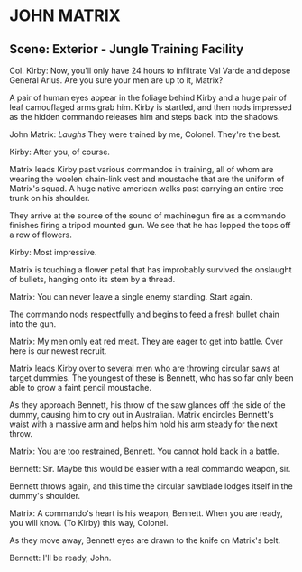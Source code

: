 # JOHN MATRIX

## Scene: Exterior - Jungle Training Facility

Col. Kirby: Now, you'll only have 24 hours to infiltrate Val Varde and depose General Arius. Are you sure your men are up to it, Matrix?

A pair of human eyes appear in the foliage behind Kirby and a huge pair of leaf camouflaged arms grab him. Kirby is startled, and then nods impressed as the hidden commando releases him and steps back into the shadows.

John Matrix: *Laughs* They were trained by me, Colonel. They're the best.

Kirby: After you, of course.

Matrix leads Kirby past various commandos in training, all of whom are wearing the woolen chain-link vest and moustache that are the uniform of Matrix's squad. A huge native american walks past carrying an entire tree trunk on his shoulder.

They arrive at the source of the sound of machinegun fire as a commando finishes firing a tripod mounted gun. We see that he has lopped the tops off a row of flowers.

Kirby: Most impressive.

Matrix is touching a flower petal that has improbably survived the onslaught of bullets, hanging onto its stem by a thread.

Matrix: You can never leave a single enemy standing. Start again.

The commando nods respectfully and begins to feed a fresh bullet chain into the gun.

Matrix: My men omly eat red meat. They are eager to get into battle. Over here is our newest recruit.

Matrix leads Kirby over to several men who are throwing circular saws at target dummies. The youngest of these is Bennett, who has so far only been able to grow a faint pencil moustache.

As they approach Bennett, his throw of the saw glances off the side of the dummy, causing him to cry out in Australian. Matrix encircles Bennett's waist with a massive arm and helps him hold his arm steady for the next throw.

Matrix: You are too restrained, Bennett. You cannot hold back in a battle.

Bennett: Sir. Maybe this would be easier with a real commando weapon, sir.

Bennett throws again, and this time the circular sawblade lodges itself in the dummy's shoulder.

Matrix: A commando's heart is his weapon, Bennett. When you are ready, you will know. (To Kirby) this way, Colonel.

As they move away, Bennett eyes are drawn to the knife on Matrix's belt.

Bennett: I'll be ready, John.
